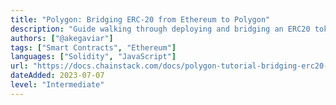 ```yaml
---
title: "Polygon: Bridging ERC-20 from Ethereum to Polygon"
description: "Guide walking through deploying and bridging an ERC20 token"
authors: ["@akegaviar"]
tags: ["Smart Contracts", "Ethereum"]
languages: ["Solidity", "JavaScript"]
url: "https://docs.chainstack.com/docs/polygon-tutorial-bridging-erc20-from-ethereum-to-polygon"
dateAdded: 2023-07-07
level: "Intermediate"
---
```

